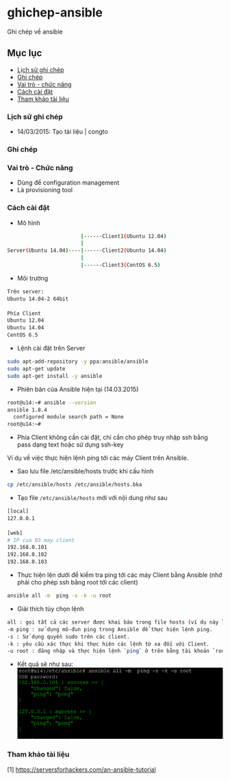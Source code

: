# ghichep-ansible
Ghi chép về ansible


## Mục lục 
- [Lịch sử ghi chép](#lichsughichep)
- [Ghi chép](#ghichep)
- [Vai trò - chức năng](#vaitrochucnang)
- [Cách cài đặt](#cachcaidat)
- [Tham khảo tài liệu](#thamkhaotailieu)

<a name="lichsughichep"></a>
### Lịch sử ghi chép
- 14/03/2015: Tạo tài liệu | congto

<a name="ghichep"></a>
### Ghi chép

<a name="vaitrochucnang"></a>
### Vai trò - Chức năng
- Dùng để configuration management
- Là provisioning tool 

<a name="cachcaidat"></a>
### Cách cài đặt
- Mô hình
```sh
                        |------Client1(Ubuntu 12.04)
                        |
Server(Ubuntu 14.04)----|------Client2(Ubuntu 14.04)
                        |
                        |------Client3(CentOS 6.5)
```
- Môi trường
```sh
Trên server: 
Ubuntu 14.04-2 64bit

Phía Client 
Ubuntu 12.04
Ubuntu 14.04
CentOS 6.5
```
- Lệnh cài đặt trên Server
```sh
sudo apt-add-repository -y ppa:ansible/ansible
sudo apt-get update
sudo apt-get install -y ansible
```
- Phiên bản của Ansible hiện tại (14.03.2015)
```sh
root@u14:~# ansible --version
ansible 1.8.4
  configured module search path = None
root@u14:~#
```

- Phía Client không cần cài đặt, chỉ cần cho phép truy nhập ssh bằng pass dạng text hoặc sử dụng ssh-key

Ví dụ về việc thực hiện lệnh ping tới các máy Client trên Ansible.
- Sao lưu file /etc/ansible/hosts trước khi cấu hình
```sh
cp /etc/ansible/hosts /etc/ansible/hosts.bka
``` 

- Tạo file `/etc/ansible/hosts` mới với nội dung như sau
```sh
[local]
127.0.0.1

[web]
# IP cua 03 may client
192.168.0.101
192.168.0.102
192.168.0.103
```

- Thực hiện lện dưới để kiểm tra ping tới các máy Client bằng Ansible (nhớ phải cho phép ssh bằng root tới các client)
```sh
ansible all -m  ping -s -k -u root
```

- Giải thích tùy chọn lệnh
```sh
all : gọi tất cả các server được khai báo trong file hosts (ví dụ này là 04 server, kể cả chính máy chủ cài Ansible Server)
-m ping : sử dụng mô-đun ping trong Ansible để thực hiện lệnh ping.
-s : Sử dụng quyền sudo trên các client.
-k : yêu cầu xác thực khi thực hiện các lệnh từ xa đối với Client.
-u root : đăng nhập và thực hiện lệnh `ping` ở trên bằng tài khoản `root` của Client.

```

- Kết quả sẽ như sau:
![ansible-ping](images/ansible-ping.png)

<a name="thamkhaotailieu"></a>
### Tham khảo tài liệu
[1] https://serversforhackers.com/an-ansible-tutorial
